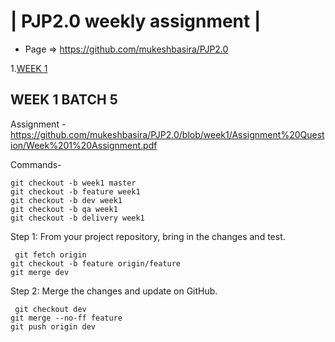 | PJP2.0 weekly assignment |
========================

* Page => https://github.com/mukeshbasira/PJP2.0

1.[WEEK 1](#WEEK-1-BATCH-5)

## WEEK 1 BATCH 5
Assignment - https://github.com/mukeshbasira/PJP2.0/blob/week1/Assignment%20Question/Week%201%20Assignment.pdf

Commands-
```
git checkout -b week1 master
git checkout -b feature week1
git checkout -b dev week1
git checkout -b qa week1
git checkout -b delivery week1

```
Step 1: From your project repository, bring in the changes and test.
```
 git fetch origin
git checkout -b feature origin/feature
git merge dev
```
Step 2: Merge the changes and update on GitHub.
```
 git checkout dev
git merge --no-ff feature
git push origin dev
```
